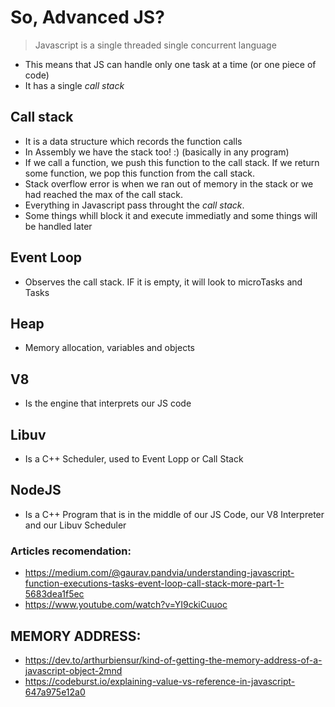 # So, Advanced JS?
> Javascript is a single threaded single concurrent language
- This means that JS can handle only one task at a time (or one piece of code)
- It has a single *call stack* 

## Call stack
- It is a data structure which records the function calls
- In Assembly we have the stack too! :) (basically in any program)
- If we call a function, we push this function to the call stack. If we return some function, we pop this function from the call stack.
- Stack overflow error is when we ran out of memory in the stack or we had reached the max of the call stack.
- Everything in Javascript pass throught the *call stack*.
- Some things whill block it and execute immediatly and some things will be handled later

## Event Loop
- Observes the call stack. IF it is empty, it will look to microTasks and Tasks

## Heap
- Memory allocation, variables and objects

## V8
- Is the engine that interprets our JS code 

## Libuv
- Is a C++ Scheduler, used to Event Lopp or Call Stack

## NodeJS
- Is a C++ Program that is in the middle of our JS Code, our V8 Interpreter and our Libuv Scheduler


### Articles recomendation:
- https://medium.com/@gaurav.pandvia/understanding-javascript-function-executions-tasks-event-loop-call-stack-more-part-1-5683dea1f5ec
- https://www.youtube.com/watch?v=YI9ckiCuuoc

## MEMORY ADDRESS:
- https://dev.to/arthurbiensur/kind-of-getting-the-memory-address-of-a-javascript-object-2mnd
- https://codeburst.io/explaining-value-vs-reference-in-javascript-647a975e12a0
